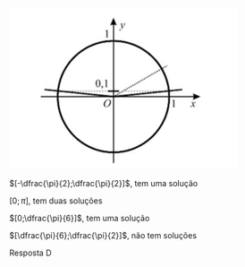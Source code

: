 ![Alt text](image.png)

$[-\dfrac{\pi}{2};\dfrac{\pi}{2}]$, tem uma solução

$[0;\pi]$, tem duas soluções

$[0;\dfrac{\pi}{6}]$, tem uma solução

$[\dfrac{\pi}{6};\dfrac{\pi}{2}]$, não tem soluções

Resposta D